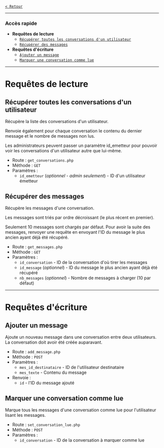 [`< Retour`](../../README.md#sommaire_requetes)
___
### Accès rapide
* **Requêtes de lecture**
	* [`Récupérer toutes les conversations d'un utilisateur`](#récupérer-toutes-les-conversations-d'un-utilisateur)
	* [`Récupérer des messages`](#récupérer-des-messages)
* **Requêtes d'écriture**
	* [`Ajouter un message`](#ajouter-un-message)
	* [`Marquer une conversation comme lue`](#marquer-une-conversation-comme-lue)
___

# Requêtes de lecture



## Récupérer toutes les conversations d'un utilisateur
Récupère la liste des conversations d'un utilisateur.

Renvoie également pour chaque conversation le contenu du dernier message et le nombre de messages non lus.

Les administrateurs peuvent passer un paramètre id_emetteur pour pouvoir voir les conversations d'un utilisateur autre que lui-même.

* Route : `get_conversations.php` 
* Méthode : `GET`
* Paramètres :
	* `id_emetteur` (*optionnel* - *admin seulement*) - ID d'un utilisateur émetteur 


## Récupérer des messages
Récupère les messages d'une conversation.

Les messages sont triés par ordre décroissant (le plus récent en premier).

Seulement 10 messages sont chargés par défaut. Pour avoir la suite des messages, renvoyer une requête en envoyant l'ID du message le plus ancien ayant déjà été récupéré.

* Route : `get_messages.php`
* Méthode : `GET`
* Paramètres :
	* `id_conversation` - ID de la conversation d'où tirer les messages
	* `id_message` (*optionnel*) - ID du message le plus ancien ayant déjà été récupéré
	* `nb_messages` (*optionnel*) - Nombre de messages à charger (10 par défaut)





______________________






# Requêtes d'écriture


## Ajouter un message
Ajoute un nouveau message dans une conversation entre deux utilisateurs.
La conversation doit avoir été créée auparavant.
* Route : `add_message.php`
* Méthode : `POST`
* Paramètres :
	* `mes_id_destinataire` - ID de l'utilisateur destinataire
	* `mes_texte` - Contenu du message
* Renvoie :
	* `id` - l'ID du message ajouté


## Marquer une conversation comme lue
Marque tous les messages d'une conversation comme lue pour l'utilisateur lisant les messages.
* Route : `set_conversation_lue.php`
* Méthode : `POST`
* Paramètres :
	* `id_conversation` - ID de la conversation à marquer comme lue
